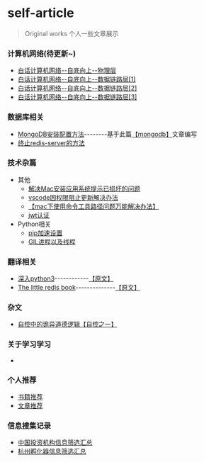 <!--
 * @Author: 27
 * @LastEditors: 27
 * @Date: 2019-12-14 10:29:50
 * @LastEditTime: 2020-03-25 09:16:52
 * @FilePath: /self-article/README.md
 * @description: type some description
 -->
# self-article
>Original works 个人一些文章展示

### 计算机网络(待更新~)
- [白话计算机网络--自底向上--物理层](./content/计算机网络/白话计算机网络--自底向上--物理层.md)
- [白话计算机网络--自底向上--数据链路层[1]](./content/计算机网络/白话计算机网络--自底向上--数据链路层[1].md)
- [白话计算机网络--自底向上--数据链路层[2]](./content/计算机网络/白话计算机网络--自底向上--数据链路层[2].md)
- [白话计算机网络--自底向上--数据链路层[3]](./content/计算机网络/白话计算机网络--自底向上--数据链路层[3].md)

### 数据库相关
- [MongoDB安装配置方法](./content/数据库相关/MongoDB/MongoDB安装配置方法.md)--------基于此篇[【mongodb】](./content/数据库相关/MongoDB/mongodb.pdf)文章编写
- [终止redis-server的方法](./content/数据库相关/redis/终止redis-server方法.md)

### 技术杂篇
- 其他
    - [解决Mac安装应用系统提示已损坏的问题](./content/技术杂篇/solve_broken.md)
    - [vscode因权限阻止更新解决办法](./content/技术杂篇/vs_code.md)
    - [【mac下使用命令工具路径问题万能解决办法】](./content/技术杂篇/mac下使用命令工具路径问题万能解决办法.md)
    - [jwt认证](./content/技术杂篇/jwt认证.py)
- Python相关
    - [pip加速设置](./content/技术杂篇/python相关/pip加速设置.md)
    - [GIL进程以及线程](./content/技术杂篇/python相关/GIL进程以及线程.md)

### 翻译相关
- [深入python3](./content/translate_book_prac/Dive_into_Pyrhon3/Dive_into_Python3.md)------------[【原文】](./content/translate_book_prac/Dive_into_Pyrhon3/dive-into-python3.pdf)
- [The little redis book](./content/translate_book_prac/The_little_redis_book/The_Little_redis_book.md)--------------[【原文】](./content/translate_book_prac/The_little_redis_book/The+Little+redis+book.pdf)

### 杂文
- [自控中的诡异道德逻辑【自控之一】](./content/其他文章/自控中的诡异道德逻辑【自控之一】.md)

### 关于学习学习
- []()

### 个人推荐
- [书籍推荐](./content/Recommendation/RecommendationOfBooks.md)
- [文章推荐](./content/Recommendation/RecommendationOfEssays.md)

### 信息搜集记录
- [中国投资机构信息筛选汇总](./content/信息搜集记录/中国投资机构信息筛选汇总.md)
- [杭州孵化器信息筛选汇总](./content/信息搜集记录/杭州孵化器信息筛选汇总.md)

